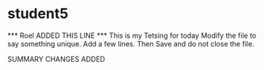# student5
*** Roel ADDED THIS LINE ***
This is my Tetsing for today
Modify the file to say something unique.
Add a few lines.
Then Save and do not close the file.


SUMMARY CHANGES ADDED

